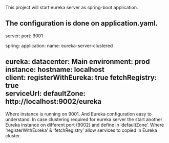 This project will start eureka server as spring-boot application.

The configuration is done on application.yaml.
---
server:
  port: 9001    
    
spring:
  application:
    name: eureka-server-clustered   
    
eureka:
  datacenter: Main
  environment: prod
  instance:
    hostname: localhost  
  client:
    registerWithEureka: true
    fetchRegistry: true       
    serviceUrl:
      defaultZone: http://localhost:9002/eureka
---
Where instance is running on 9001. 
And Eureka configuration easy to understand. In case clustering required for eureka server the start another Eureka instance on different port (9002) and define in ‘defaultZone’. Where ‘registerWithEureka’ & ‘fetchRegistry’  allow services to copied in Eureka cluster.
